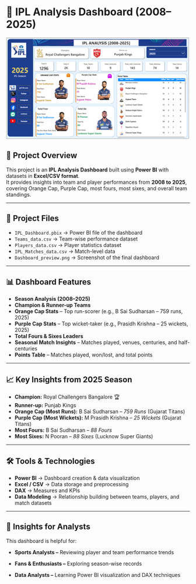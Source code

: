 # 🏏 IPL Analysis Dashboard (2008–2025)

![Dashboard Preview](Dashboard_preview.png)

## 📌 Project Overview  
This project is an **IPL Analysis Dashboard** built using **Power BI** with datasets in **Excel/CSV format**.  
It provides insights into team and player performances from **2008 to 2025**, covering Orange Cap, Purple Cap, most fours, most sixes, and overall team standings.

---

## 📂 Project Files  
- `IPL_Dashboard.pbix` → Power BI file of the dashboard  
- `Teams_data.csv` → Team-wise performance dataset  
- `Players_data.csv` → Player statistics dataset  
- `IPL_Matches_data.csv` → Match-level data  
- `Dashboard_preview.png` → Screenshot of the final dashboard  

---

## 📊 Dashboard Features  

- **Season Analysis (2008–2025)**  
- **Champion & Runner-up Teams**  
- **Orange Cap Stats** – Top run-scorer (e.g., B Sai Sudharsan – 759 runs, 2025)  
- **Purple Cap Stats** – Top wicket-taker (e.g., Prasidh Krishna – 25 wickets, 2025)  
- **Total Fours & Sixes Leaders**  
- **Seasonal Match Insights** – Matches played, venues, centuries, and half-centuries  
- **Points Table** – Matches played, won/lost, and total points  

---

## 📈 Key Insights from 2025 Season  

- **Champion:** Royal Challengers Bangalore 🏆  
- **Runner-up:** Punjab Kings  
- **Orange Cap (Most Runs):** B Sai Sudharsan – *759 Runs* (Gujarat Titans)  
- **Purple Cap (Most Wickets):** M Prasidh Krishna – *25 Wickets* (Gujarat Titans)  
- **Most Fours:** B Sai Sudharsan – *88 Fours*  
- **Most Sixes:** N Pooran – *88 Sixes* (Lucknow Super Giants)  

---

## 🛠️ Tools & Technologies  

- **Power BI** → Dashboard creation & data visualization  
- **Excel / CSV** → Data storage and preprocessing  
- **DAX** → Measures and KPIs  
- **Data Modeling** → Relationship building between teams, players, and match datasets  

---

## 📢 Insights for Analysts

This dashboard is helpful for:

- **Sports Analysts –** Reviewing player and team performance trends

- **Fans & Enthusiasts –** Exploring season-wise records

- **Data Analysts –**  Learning Power BI visualization and DAX techniques
